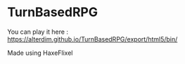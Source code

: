 # TurnBasedRPG

You can play it here : https://alterdim.github.io/TurnBasedRPG/export/html5/bin/

Made using HaxeFlixel
